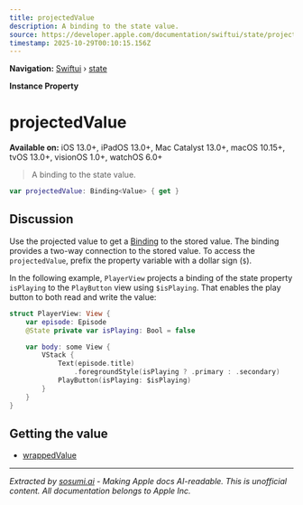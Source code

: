```yaml
---
title: projectedValue
description: A binding to the state value.
source: https://developer.apple.com/documentation/swiftui/state/projectedvalue
timestamp: 2025-10-29T00:10:15.156Z
---
```


**Navigation:** [Swiftui](/documentation/swiftui) › [state](/documentation/swiftui/state)

**Instance Property**

# projectedValue

**Available on:** iOS 13.0+, iPadOS 13.0+, Mac Catalyst 13.0+, macOS 10.15+, tvOS 13.0+, visionOS 1.0+, watchOS 6.0+

> A binding to the state value.

```swift
var projectedValue: Binding<Value> { get }
```

## Discussion

Use the projected value to get a [Binding](/documentation/swiftui/binding) to the stored value. The binding provides a two-way connection to the stored value. To access the `projectedValue`, prefix the property variable with a dollar sign (`$`).

In the following example, `PlayerView` projects a binding of the state property `isPlaying` to the `PlayButton` view using `$isPlaying`. That enables the play button to both read and write the value:

```swift
struct PlayerView: View {
    var episode: Episode
    @State private var isPlaying: Bool = false

    var body: some View {
        VStack {
            Text(episode.title)
                .foregroundStyle(isPlaying ? .primary : .secondary)
            PlayButton(isPlaying: $isPlaying)
        }
    }
}
```

## Getting the value

- [wrappedValue](/documentation/swiftui/state/wrappedvalue)

---

*Extracted by [sosumi.ai](https://sosumi.ai) - Making Apple docs AI-readable.*
*This is unofficial content. All documentation belongs to Apple Inc.*
